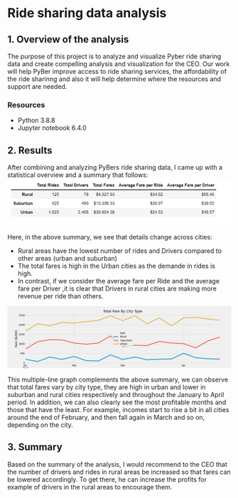 # Ride sharing data analysis
## 1. Overview of the analysis
   The purpose of this project is to analyze and visualize Pyber ride sharing data and
create compelling analysis and visualization for the CEO. Our work will help PyBer improve 
access to ride sharing services, the affordability of the ride sharinng and also it will help determine where the resources and support are needed.

### Resources
- Python 3.8.8 
- Jupyter notebook 6.4.0

## 2. Results
After combining and analyzing PyBers ride sharing data, I came up with a statistical overview and a summary that follows:
![summary DataFrame](https://github.com/muhisan/PyBer_Analysis/blob/main/analysis/summary%20DataFrame.png)

Here, in the above summary, we see that details change across cities:
- Rural areas have the lowest number of rides and Drivers compared to other areas (urban and suburban) 
- The total fares is high in the Urban cities as the demande in rides is high.
- In contrast, if we consider the average fare per Ride and the average fare per Driver ,it is clear that Drivers in rural cities are making more revenue per ride than others.

![multiple-line chart](https://github.com/muhisan/PyBer_Analysis/blob/main/analysis/PyBer_fare_summary.png)

This multiple-line graph complements the above summary, we can observe that total fares vary by city type, they are high in urban and lower in suburban and rural cities respectively and throughout the January to April period. In addition, we can also clearly see the most profitable months and those that have the least. For example, incomes start to rise a bit in all cities around the end of February, and then fall again in March and so on, depending on the city.

## 3. Summary
Based on the summary of the analysis, I would recommend to the CEO that the number of drivers and rides in rural areas be increased so that fares can be lowered accordingly. To get there, he can increase the profits for example of drivers in the rural areas to encourage them. 

